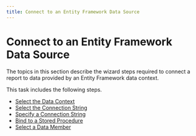 ```yaml
---
title: Connect to an Entity Framework Data Source
---
```

# Connect to an Entity Framework Data Source
The topics in this section describe the wizard steps required to connect a report to data provided by an Entity Framework data context. 

This task includes the following steps.
* [Select the Data Context](connect-to-an-entity-framework-data-source/select-the-data-context.md)
* [Select the Connection String](connect-to-an-entity-framework-data-source/select-the-connection-string.md)
* [Specify a Connection String](connect-to-an-entity-framework-data-source/specify-a-connection-string.md)
* [Bind to a Stored Procedure](connect-to-an-entity-framework-data-source/bind-to-a-stored-procedure.md)
* [Select a Data Member](connect-to-an-entity-framework-data-source/select-a-data-member.md)